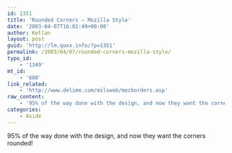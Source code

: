```yaml
---
id: 1351
title: 'Rounded Corners – Mozilla Style'
date: '2003-04-07T16:01:49+00:00'
author: Kellan
layout: post
guid: 'http://lm.quxx.info/?p=1351'
permalink: /2003/04/07/rounded-corners-mozilla-style/
typo_id:
    - '1349'
mt_id:
    - '608'
link_related:
    - 'http://www.delime.com/milsweb/mozborders.asp'
raw_content:
    - '95% of the way done with the design, and now they want the corners rounded!'
categories:
    - Aside
---
```


95% of the way done with the design, and now they want the corners rounded!